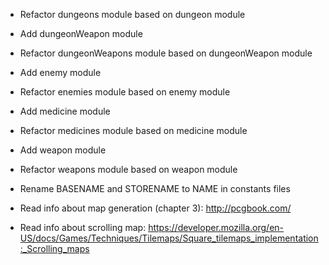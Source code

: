 * Refactor dungeons module based on dungeon module

* Add dungeonWeapon module
* Refactor dungeonWeapons module based on dungeonWeapon module

* Add enemy module
* Refactor enemies module based on enemy module

* Add medicine module
* Refactor medicines module based on medicine module

* Add weapon module
* Refactor weapons module based on weapon module



* Rename BASENAME and STORENAME to NAME in constants files

* Read info about map generation (chapter 3):
  http://pcgbook.com/

* Read info about scrolling map:
  https://developer.mozilla.org/en-US/docs/Games/Techniques/Tilemaps/Square_tilemaps_implementation:_Scrolling_maps